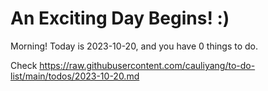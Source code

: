 # An Exciting Day Begins! :)

Morning! Today is 2023-10-20, and you have 0 things to do.

Check https://raw.githubusercontent.com/cauliyang/to-do-list/main/todos/2023-10-20.md